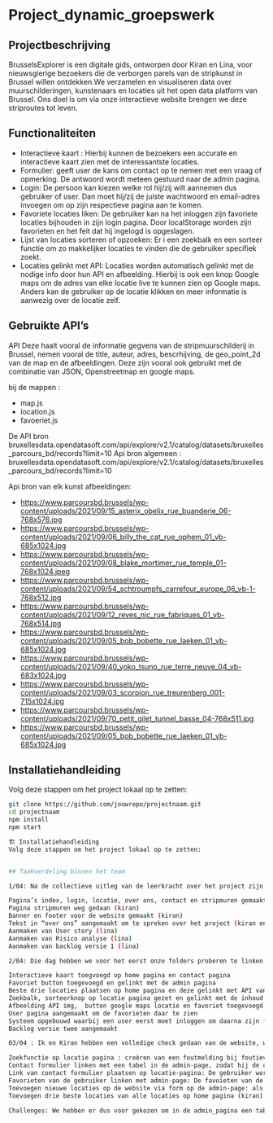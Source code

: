 # Project_dynamic_groepswerk

##  Projectbeschrijving
BrusselsExplorer is een digitale gids, ontworpen door Kiran en Lina, voor nieuwsgierige bezoekers die de verborgen parels van de stripkunst in Brussel willen ontdekken.We verzamelen en visualiseren data over muurschilderingen, kunstenaars en locaties uit het open data platform van Brussel. Ons doel is om via onze interactieve website brengen we deze striproutes tot leven. 

## Functionaliteiten

- Interactieve kaart : Hierbij kunnen de bezoekers een accurate en interactieve kaart zien met de interessantste locaties. 
- Formulier: geeft user de kans om contact op te nemen met een vraag of opmerking. De antwoord wordt meteen gestuurd naar de admin pagina.
- Login: De persoon kan kiezen welke rol hij/zij wilt aannemen dus gebruiker of user. Dan moet hij/zij de juiste wachtwoord en email-adres invoegen om op zijn respectieve pagina aan te komen.
- Favoriete locaties liken: De gebruiker kan na het inloggen zijn favoriete locaties bijhouden in zijn login pagina. Door localStorage worden zijn favorieten en het feit dat hij ingelogd is opgeslagen.
- Lijst van locaties sorteren of opzoeken: Er i een zoekbalk en een sorteer functie om zo makkelijker locaties te vinden die de gebruiker specifiek zoekt. 
- Locaties gelinkt met API: Locaties worden automatisch gelinkt met de nodige info door hun API en afbeelding. Hierbij is ook een knop Google maps om de adres van elke locatie live te kunnen zien op Google maps. Anders kan de gebruiker op de locatie klikken en meer informatie is aanwezig over de locatie zelf.
##  Gebruikte API’s


API 
Deze haalt vooral de informatie gegvens van de stripmuurschilderij in Brussel, nemen vooral de title, auteur, adres, bescrhijving, de geo_point_2d van de map en de afbeeldingen. Deze zijn vooral ook gebruikt met de combinatie van JSON, Openstreetmap en google maps.

bij de mappen : 
- map.js
- location.js
- favoeriet.js

 De API bron
bruxellesdata.opendatasoft.com/api/explore/v2.1/catalog/datasets/bruxelles_parcours_bd/records?limit=10
Api bron algemeen : bruxellesdata.opendatasoft.com/api/explore/v2.1/catalog/datasets/bruxelles_parcours_bd/records?limit=10


Api bron van elk kunst afbeeldingen:
-	https://www.parcoursbd.brussels/wp-content/uploads/2021/09/15_asterix_obelix_rue_buanderie_06-768x576.jpg
-	https://www.parcoursbd.brussels/wp-content/uploads/2021/09/06_billy_the_cat_rue_ophem_01_vb-685x1024.jpg
-	https://www.parcoursbd.brussels/wp-content/uploads/2021/09/08_blake_mortimer_rue_temple_01-768x1024.jpeg
-	https://www.parcoursbd.brussels/wp-content/uploads/2021/09/54_schtroumpfs_carrefour_europe_06_vb-1-768x512.jpg
-	https://www.parcoursbd.brussels/wp-content/uploads/2021/09/12_reves_nic_rue_fabriques_01_vb-768x514.jpg
-	https://www.parcoursbd.brussels/wp-content/uploads/2021/09/05_bob_bobette_rue_laeken_01_vb-685x1024.jpg
-	https://www.parcoursbd.brussels/wp-content/uploads/2021/09/40_yoko_tsuno_rue_terre_neuve_04_vb-683x1024.jpg
-	https://www.parcoursbd.brussels/wp-content/uploads/2021/09/03_scorpion_rue_treurenberg_001-715x1024.jpg
-	https://www.parcoursbd.brussels/wp-content/uploads/2021/09/70_petit_gilet_tunnel_basse_04-768x511.jpg
-	https://www.parcoursbd.brussels/wp-content/uploads/2021/09/05_bob_bobette_rue_laeken_01_vb-685x1024.jpg


##  Installatiehandleiding
Volg deze stappen om het project lokaal op te zetten:

```bash
git clone https://github.com/jouwrepo/projectnaam.git
cd projectnaam
npm install
npm start

🏗 Installatiehandleiding
Volg deze stappen om het project lokaal op te zetten:


## Taakverdeling binnen het team

1/04: Na de collectieve uitleg van de leerkracht over het project zijn ik(Lina) en Kiran samen gaan zitten om te bespreken hoe we de taken voor de eerste dag zouden verdelen. Aangezien we enkel een namiddag hadden en er al een deadline open stond voor PP(Process and project Flow) hebben we gekozen om meteen efficiënt te werken op basis van ieders talenten en snelheid om een taak uit te voeren. Kiran heeft zich op die namiddag vooral gefocust op de opbouw van de website dus de basis pagina’s aanmaken en design zodat we de volgende dag meteen verder kunnen gaan op het uitbreiden en creëren van de functionaliteiten. Ikzelf heb die namiddag de User story, Rissico Analyse en de Backlog gemaakt omdat er al een deadline stond op die avond. Samen hebben we uiteraard besproken hoe we dat zouden aanpakken en we gaven elkaar vaak feedback op ieders werk. 

Pagina’s index, login, locatie, over ons, contact en stripmuren gemaakt (kiran)
Pagina stripmuren weg gedaan (kiran)
Banner en footer voor de website gemaakt (kiran)
Tekst in “over ons” aangemaakt om te spreken over het project (kiran en Lina)
Aanmaken van User story (lina)
Aanmaken van Risico analyse (lina)
Aanmaken van backlog versie 1 (lina)

2/04: Die dag hebben we voor het eerst onze folders proberen te linken via GitHub en tot nu werken we op een manier die goed voor ons heeft gewerkt. Kiran heeft de “hoofdfolder” waar alle pagina’s op staan en ik heb toegang tot de zaken die ze aanpast door git pull origin main in de terminal te schrijven. Uiteraard maakte ik ook veranderingen en dat stuurde ik via Whatsapp copy paste naar haar toe met een beschrijving. Dit was voor ons een goede manier om elk te werken aan verschillende functionaliteiten en pagina’s tegelijkertijd. Wanneer zij vastzat en een oplossing moest zoeken op een probleem, was ik bijvoorbeeld klaar met mijn functionaliteit en stuurde ik deze door. Soms namen we hetzelfde probleem en exeprimenteerde we apart om zo efficiënt en snel mogelijk een oplossing te vinden. Specifieker heeft Kiran vooral gewerkt op : Locatie.html, locatie_detail,html, user_login.html,user_logout.html. En ik heb gewerkt aan: admin_logout en login.html, contact.html, index.html. Samen probeerde we toen een oplossing te vinden om favorieten van de gebruiker meteen zichtbaar te maken op de admin_login.html. We hebben ook samen gezocht naar oplossing om alle info avn elk item met zijn API te linken en goed zichtbaar te maken op locatioe;html en locatie_detail.html, maar de afbeeldingen wouden niet linken. Dan hebben we u in de klaslokaal gevraagd erom en u gaf ons het idee dat we de API img individueel beter zouden gebruiken en vanaf dan werkte het.

Interactieve kaart toegvoegd op home pagina en contact pagina
Favoriet button toegevoegd en gelinkt met de admin pagina
Beste drie locaties plaatsen op home pagina en deze gelinkt met API van elk voor de button meer ifnormatie
Zoekbalk, sorteerknop op locatie pagina gezet en gelinkt met de inhoud van elk item voor het sorteren
Afbeelding API img,  button google maps locatie en favoriet toegevoegd aan elke locatie grid. 
User pagina aangemaakt om de favorieten daar te zien 
Systeem opgebouwd waarbij een user eerst moet inloggen om daarna zijn favorieten toe voegen, want zonder account, geen favorieten kunne opslaan;
Backlog versie twee aangemaakt

03/04 : Ik en Kiran hebben een volledige check gedaan van de website, wat er wel en niet moet veranderen ivm design opbouw en logica voor de gebruiker. Zo hebben we een lijst van zaken opgemaakt die we moesten veranderen en hebben deze verdeelt. 

Zoekfunctie op locatie pagina : creëren van een foutmelding bij foutieve insert van een woord die niet op de locaties te vinden zijn (lina)
Contact formulier linken met een tabel in de admin-page, zodat hij de opmerkingen van de users kan zien. (Lina en kran)
Link van contact formulier plaatsen op locatie-pagina: De gebruiker wordt gevraagd hierop te klikken als er een fout is opgemerkt in de locaties. (Kiran)
Favorieten van de gebruiker linken met admin-page: De favoieten van de gebruikers zijn te zien op de admin-page in een tabel en deze wordt aangemaakt op basis van aantal keren leuk gevonden en welke locaties met naam en beschrijving. Zo kan de admin de populairste plekken zien. (Lina).
Toevoegen nieuwe locaties op de website via form op de admin-page: als de admin alle info en API img van een nieuwe locatie wilt toevoegen verschijnt deze in de tabel van beheer dashboard en is deze tevoorschijn op de loactie pagina. We hebben specifiek hier wel problemen gehad dus we hebben ook nog samen aan gewerkt (Lina en kiran)
Toevoegen drie beste locaties van alle locaties op home pagina (kiran)

Challenges: We hebben er dus voor gekozen om in de admin_pagina een tabel aan te maken die ervoor zorgt dat de admin een locatie kan toevoegen en dat het echt op de locatie.html pagina wordt toegeviegd. Jammer genoeg hebben we veel tijd gespendeerd om dit probleel te kunnen oplossen, want voor ons was het logisch om de admin de taak te geven een locatie te kunnen tovoegen en verwijderen zelfs al was dit niet gevraagd in de opdracht. Daarom hebben we ervoor gekozen om deze functionaliteit zo te laten en dat het enkel te zien is in de admin-pagina.Tweede probleem is dat sommige locaties niet willen opgeslagen worden als favoriet en we hebben dus de oplossing op dit probleem niet gevinden.